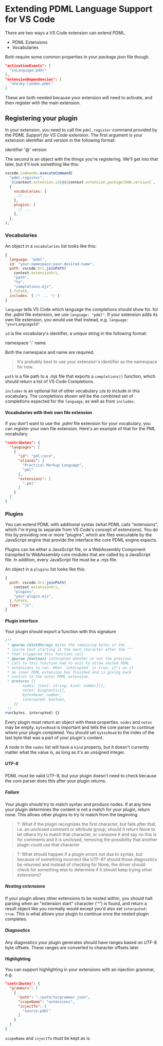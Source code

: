 # Extending PDML Language Support for VS Code

There are two ways a VS Code extension can extend PDML.

- PDML Extensions
- Vocabularies

Both require some common properties in your *package.json* file though.

```json
"activationEvents": [
  "onLanguage:pdml"
],
"extensionDependencies": [
  "shelby-landen.pdml"
]
```
These are both needed because your extension will need to activate, and then register with the main extension.

## Registering your plugin
In your extension, you need to call the `pdml.register` command provided by the *PDML Support for VS Code* extension. The first argument is your extension identifier and version in the following format:
  
  identifier '@' version

The second is an object with the things you're registering. We'll get into that later, but it'll look something like this:

```js
vscode.commands.executeCommand(
  "pdml.register",
  `${context.extension.id}@${context.extension.packageJSON.version}`,
  {
    vocabularies: [
      // ...
    ],
    plugins: [
      // ...
    ],
  },
);
```

### Vocabularies
An object in a `vocabularies` list looks like this:

```js
{
  language: "pdml",
  id: "your-namespace:your-desired-name",
  path: vscode.Uri.joinPath(
    context.extensionUri,
    "path",
    "to",
    "completions.mjs",
  ).fsPath,
  includes: [ /* ... */ ]
}
```
`language` tells VS Code which language the completions should show for. for the *.pdml* file extension, we use `language: "pdml"`. If your extension adds its own file extension, you would use that instead, e.g. `language: "yourLanguageId"`

`id` is the vocabulary's identifier, a unique string in the following format:

  namespace ':' name

Both the namespace and name are required.

> It's probably best to use your extension's identifier as the namespace for now.

`path` is a file path to a *.mjs* file that exports a `completions()` function, which should return a list of VS Code Completions.

`includes` is an optional list of other vocabulary `id`s to include in this vocabulary. The completions shown will be the combined set of completions expected for the `language`, as well as from `includes`.

#### Vocabularies with their own file extension
If you don't want to use the *.pdml* file extension for your vocabulary, you can register your own file extension. Here's an example of that for the PML vocabulary.

```json
"contributes": {
  "languages": [
    {
      "id": "pml:core",
      "aliases": [
        "Practical Markup Language",
        "pml"
      ],
      "extensions": [
        ".pml"
      ]
    }
  ]
}
```

### Plugins
You can extend PDML with additional syntax (what PDML calls "extensions", which I'm trying to separate from VS Code's concept of extensions). You do this by providing one or more "plugins", which are files executable by the JavaScript engine that provide the interface the core PDML engine expects.

Plugins can be either a JavaScript file, or a WebAssembly Component transpiled to WebAssembly core modules that are called by a JavaScript file. In addition, every JavaScript file must be a *.mjs* file.

An object in a `plugins` list looks like this:

```js
{
  path: vscode.Uri.joinPath(
    context.extensionUri,
    "plugins",
    "your-plugin.mjs",
  ).fsPath,
  type: "js",
}
```

#### Plugin interface
Your plugin should export a function with this signature
```js
/**
 * @param {Uint8Array} bytes the remaining bytes of the
 * source text starting at the next character after the '^'
 * that triggered this function call
 * @param {boolean} interupted whether or not the previous
 * call to this function had to exit to allow nested PDML
 * extensions to run. When `interupted` is true, it's as if
 * an inner PDML extension has finished and is giving back
 * control to the outer PDML extension.
 * @returns {{
		nodes: {text: string, kind: number}[],
		notes: Diagnostic[],
		bytesRead: number,
		interupted: boolean,
	}}
 */
run(bytes, interupted) {}
```

Every plugin must return an object with these properties. `nodes` and `notes` may be empty. `bytesRead` is important and tells the core parser to continue where your plugin completed. You should set `bytesRead` to the index of the last byte that was a part of your plugin's content.

A node in the `nodes` list will have a `kind` property, but it doesn't currently matter what the value is, as long as it's an unsigned integer.

##### UTF-8
PDML must be valid UTF-8, but your plugin doesn't need to check because the core parser does this after your plugin returns.

##### Failure
Your plugin should try to match syntax and produce nodes. If at any time your plugin determines the content is not a match for your plugin, return none. This allows other plugins to try to match from the beginning.


> ?: What if the plugin recognizes the first character, but fails after that, i.e. an unclosed comment or attribute group; should it return None to let others try to match that character, or consume it and say no this is for comments and it is unclosed, removing the possibility that another plugin could use that character

> ?: What should happen if a plugin errors not due to syntax, but because of something incorrect like UTF-8? should those diagnostics be returned and instead of checking for None, the driver should check for something else to determine if it should keep trying other extensions?

##### Nesting extensions
If your plugin allows other extensions to be nested within, you should halt parsing when an "extension start" character ('^') is found, and return a result object like you normally would except you'd also set `interputed: true`. This is what allows your plugin to continue once the nested plugin completes.

##### Diagnostics
Any diagnostics your plugin generates should have ranges based on UTF-8 byte offsets. These ranges are converted to character offsets later.

#### Highlighting
You can support highlighting in your extensions with an injection grammar, e.g.

```json
"contributes": {
  "grammars": [
    {
      "path": "./path/to/grammar.json",
      "scopeName": "extensions",
      "injectTo": [
        "source.pdml"
      ]
    }
  ]
}
```
`scopeName` and `injectTo` must be kept as is.
